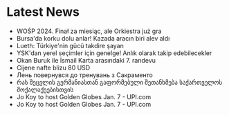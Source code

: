 # Latest News
-  WOŚP 2024. Finał za miesiąc, ale Orkiestra już gra
-  Bursa'da korku dolu anlar! Kazada aracın biri alev aldı
-  Lueth: Türkiye'nin gücü takdire şayan
-  YSK'dan yerel seçimler için genelge! Anlık olarak takip edebilecekler
-  Okan Buruk ile İsmail Karta arasındaki 7. randevu
-  Cijene nafte blizu 80 USD
-  Лень повернувся до тренувань з Сакраменто
-  რას შეცვლის გერმანიასთან გაფორმებული შეთანხმება საქართველოს მოქალაქეებისთვის
-  Jo Koy to host Golden Globes Jan. 7 - UPI.com
-  Jo Koy to host Golden Globes Jan. 7 - UPI.com
